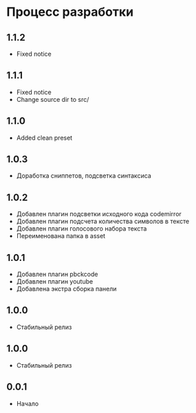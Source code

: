 Процесс разработки
==============

1.1.2
-----------------
  * Fixed notice
  
1.1.1
-----------------
  * Fixed notice
  * Change source dir to src/
  
1.1.0
-----------------
  * Added clean preset

1.0.3
-----------------
  * Доработка сниппетов, подсветка синтаксиса

1.0.2
-----------------
  * Добавлен плагин подсветки исходного кода codemirror
  * Добавлен плагин подсчета количества символов в тексте
  * Добавлен плагин голосового набора текста
  * Переименована папка в asset

1.0.1
-----------------
  * Добавлен плагин pbckcode
  * Добавлен плагин youtube
  * Добавлена экстра сборка панели

1.0.0
-----------------
  * Стабильный релиз

1.0.0
-----------------
  * Стабильный релиз

0.0.1
-----------------
  * Начало